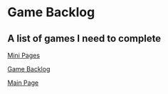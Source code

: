 # Game Backlog
## A list of games I need to complete

[Mini Pages](/mini/index.md)

[Game Backlog](/mini/game-backlog.md)

[Main Page](https://home.oscie.net)